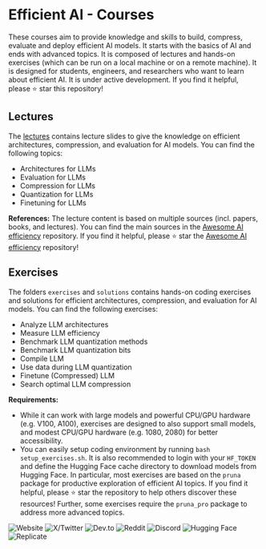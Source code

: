 # Efficient AI - Courses

These courses aim to provide knowledge and skills to build, compress, evaluate and deploy efficient AI models. It starts with the basics of AI and ends with advanced topics. It is composed of lectures and hands-on exercises (which can be run on a local machine or on a remote machine). It is designed for students, engineers, and researchers who want to learn about efficient AI. It is under active development. If you find it helpful, please ⭐ star this repository!

## Lectures
The [lectures](https://ln5.sync.com/dl/7d21bc370/gxpiqj2b-4k22jgex-x8i7zgxr-9pkajy52) contains lecture slides to give the knowledge on efficient architectures, compression, and evaluation for AI models. You can find the following topics:
- Architectures for LLMs
- Evaluation for LLMs
- Compression for LLMs
- Quantization for LLMs
- Finetuning for LLMs

**References:** The lecture content is based on multiple sources (incl. papers, books, and lectures). You can find the main sources in the [Awesome AI efficiency](https://github.com/PrunaAI/awesome-ai-efficiency) repository. If you find it helpful, please ⭐ star the [Awesome AI efficiency](https://github.com/PrunaAI/awesome-ai-efficiency) repository!

## Exercises
The folders `exercises` and `solutions` contains hands-on coding exercises and solutions for efficient architectures, compression, and evaluation for AI models. You can find the following exercises:
- Analyze LLM architectures
- Measure LLM efficiency
- Benchmark LLM quantization methods
- Benchmark LLM quantization bits
- Compile LLM
- Use data during LLM quantization
- Finetune (Compressed) LLM
- Search optimal LLM compression

**Requirements:** 
- While it can work with large models and powerful CPU/GPU hardware (e.g. V100, A100), exercises are designed to also support small models, and modest CPU/GPU hardware (e.g. 1080, 2080) for better accessibility.
- You can easily setup coding environment by running `bash setup_exercises.sh`. It is also recommended to login with your `HF_TOKEN` and define the Hugging Face cache directory to download models from Hugging Face. In particular, most exercises are based on the `pruna` package for productive exploration of efficient AI topics. If you find it helpful, please ⭐ star the repository to help others discover these resources! Further, some exercises require the `pruna_pro` package to address more advanced topics.

![Website](https://img.shields.io/badge/Pruna.ai-purple?style=flat-square)
![X/Twitter](https://img.shields.io/twitter/url?url=https%3A%2F%2Fx.com%2FPrunaAI)
![Dev.to](https://img.shields.io/badge/dev-to-black?style=flat-square)
![Reddit](https://img.shields.io/badge/Follow-r%2FPrunaAI-orange?style=social)
![Discord](https://img.shields.io/badge/Discord-join_us-purple?style=flat-square)
![Hugging Face](https://img.shields.io/badge/Huggingface-models-yellow?style=flat-square)
![Replicate](https://img.shields.io/badge/replicate-black?style=flat-square)
